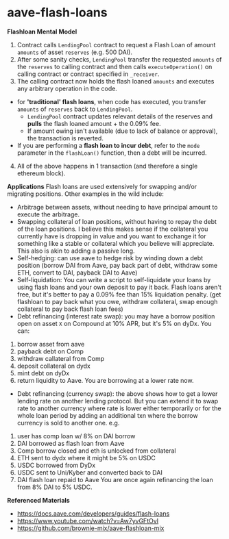 # aave-flash-loans

**Flashloan Mental Model**
1. Contract calls `LendingPool` contract to request a Flash Loan of amount `amounts` of asset `reserves` (e.g. 500 DAI).
2. After some sanity checks, `LendingPool` transfer the requested `amounts` of the `reserves` to calling contract and then calls `executeOperation()` on calling contract or contract specified in `_receiver`.
3. The calling contract now holds the flash loaned `amounts` and executes any arbitrary operation in the code.
- for **'traditional' flash loans**, when code has executed, you transfer `amounts` of `reserves` back to `LendingPool`.
  - `LendingPool` contract updates relevant details of the reserves and **pulls** the flash loaned amount + the 0.09% fee.
  - If amount owing isn't available (due to lack of balance or approval), the transaction is reverted.
- If you are performing a **flash loan to incur debt**, refer to the `mode` parameter in the `flashLoan()` function, then a debt will be incurred.
4. All of the above happens in 1 transaction (and therefore a single ethereum block).

**Applications**
Flash loans are used extensively for swapping and/or migrating positions. Other examples in the wild include:
- Arbitrage between assets, without needing to have principal amount to execute the arbitrage.
- Swapping collateral of loan positions, without having to repay the debt of the loan positions. I believe this makes sense if the collateral you currently have is dropping in value and you want to exchange it for something like a stable or collateral which you believe will appreciate. This also is akin to adding a passive long.
- Self-hedging: can use aave to hedge risk by winding down a debt position (borrow DAI from Aave, pay back part of debt, withdraw some ETH, convert to DAI, payback DAI to Aave)
- Self-liquidation: You can write a script to self-liquidate your loans by using flash loans and your own deposit to pay it back. Flash loans aren't free, but it's better to pay a 0.09% fee than 15% liquidation penalty. (get flashloan to pay back what you owe, withdraw collateral, swap enough collateral to pay back flash loan fees)
- Debt refinancing (interest rate swap): you may have a borrow position open on asset `X` on Compound at 10% APR, but it's 5% on dyDx. You can: 
1. borrow asset from aave
2. payback debt on Comp
3. withdraw callateral from Comp
4. deposit collateral on dydx
5. mint debt on dyDx
6. return liquidity to Aave. 
You are borrowing at a lower rate now.
- Debt refinancing (currency swap): the above shows how to get a lower lending rate on another lending protocol. But you can extend it to swap rate to another currency where rate is lower either temporarily or for the whole loan period by adding an additional txn where the borrow currency is sold to another one. 
e.g. 
1. user has comp loan w/ 8% on DAI borrow
2. DAI borrowed as flash loan from Aave
3. Comp borrow closed and eth is unlocked from collateral
4. ETH sent to dydx where it might be 5% on USDC
5. USDC borrowed from DyDx
6. USDC sent to Uni/Kyber and converted back to DAI
7. DAI flash loan repaid to Aave
You are once again refinancing the loan from 8% DAI to 5% USDC.

**Referenced Materials**
- https://docs.aave.com/developers/guides/flash-loans
- https://www.youtube.com/watch?v=Aw7yvGFtOvI
- https://github.com/brownie-mix/aave-flashloan-mix